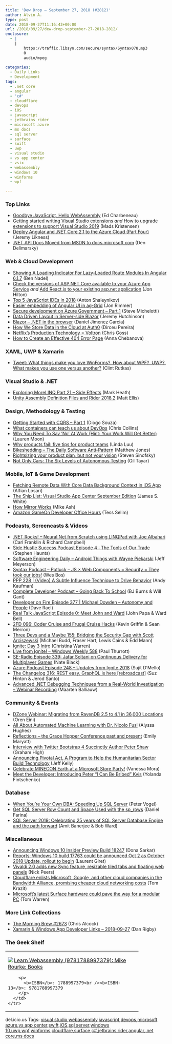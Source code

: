 ```yaml
---
title: 'Dew Drop – September 27, 2018 (#2812)'
author: Alvin A.
type: post
date: 2018-09-27T11:16:43+00:00
url: /2018/09/27/dew-drop-september-27-2018-2812/
enclosure:
  - |
    |
        https://traffic.libsyn.com/secure/syntax/Syntax078.mp3
        0
        audio/mpeg
        
categories:
  - Daily Links
  - Development
tags:
  - .net core
  - angular
  - 'c#'
  - cloudflare
  - devops
  - iOS
  - javascript
  - jetbrains rider
  - microsoft azure
  - ms docs
  - sql server
  - surface
  - swift
  - uwp
  - visual studio
  - vs app center
  - vsix
  - webassembly
  - windows 10
  - winforms
  - wpf

---
```

### <a name="top"></a>Top Links

  * <a href="https://www.telerik.com/blogs/goodbye-javascript-hello-webassembly" target="_blank">Goodbye JavaScript, Hello WebAssembly</a> (Ed Charbeneau)
  * <a href="https://blogs.msdn.microsoft.com/visualstudio/2018/09/26/getting-started-writing-visual-studio-extensions/" target="_blank">Getting started writing Visual Studio extensions</a> _and_ <a href="https://blogs.msdn.microsoft.com/visualstudio/2018/09/26/how-to-upgrade-extensions-to-support-visual-studio-2019/" target="_blank">How to upgrade extensions to support Visual Studio 2019</a> (Mads Kristensen)
  * <a href="https://blog.jeremylikness.com/deploy-angular-and-net-core-2-1-to-the-azure-cloud-part-four-d68594807c7a?source=rss----f5c09f3c73f4---4" target="_blank">Deploy Angular and .NET Core 2.1 to the Azure Cloud (Part Four)</a> (Jeremy Likness)
  * <a href="https://docs.microsoft.com/teamblog/dotnet-api-docs-migration/" target="_blank">.NET API Docs Moved from MSDN to docs.microsoft.com</a> (Den Delimarsky)



### <a name="web"></a>Web & Cloud Development

  * <a href="https://www.bennadel.com/blog/3505-showing-a-loading-indicator-for-lazy-loaded-route-modules-in-angular-6-1-7.htm" target="_blank">Showing A Loading Indicator For Lazy-Loaded Route Modules In Angular 6.1.7</a> (Ben Nadel)
  * <a href="https://jonhilton.net/2018/09/26/check-the-versions-of-asp.net-core-available-to-your-azure-app-service/" target="_blank">Check the versions of ASP.NET Core available to your Azure App Service</a> _and_ <a href="https://dev.to/jonhilt/add-reactjs-to-your-existing-aspnet-application-5h17" target="_blank">Add React.js to your existing asp.net application</a> (Jon Hilton)
  * <a href="https://hackernoon.com/top-5-javascript-ides-in-2018-e756191e82c7?source=rss----3a8144eabfe3---4" target="_blank">Top 5 JavaScript IDEs in 2018</a> (Anton Shaleynikov)
  * <a href="https://blog.angularindepth.com/easier-embedding-of-angular-ui-in-ag-grid-52db93b73884?source=rss----e5ed704095b---4" target="_blank">Easier embedding of Angular UI in ag-Grid</a> (Jon Rimmer)
  * <a href="https://blogs.msdn.microsoft.com/azuregov/2018/09/26/secure-development-on-azure-government-part-1/" target="_blank">Secure development on Azure Government – Part 1</a> (Steve Michelotti)
  * <a href="https://hutchcodes.net/2018/09/data-driven-layout-in-razor-components/" target="_blank">Data Driven Layout in Server-side Blazor</a> (Jeremy Hutchinson)
  * <a href="http://feedproxy.google.com/~r/netCurryRecentArticles/~3/gD2IrEsZ6g4/ShowArticle.aspx" target="_blank">Blazor &#8211; .NET in the browser</a> (Daniel Jimenez Garcia)
  * <a href="https://auth0.com/blog/how-we-store-data-in-the-cloud-at-auth0/" target="_blank">How We Store Data in the Cloud at Auth0</a> (Dirceu Pereira)
  * <a href="https://medium.com/netflix-techblog/netflixs-production-technology-voltron-ab0e091d232d?source=rss----2615bd06b42e---4" target="_blank">Netflix’s Production Technology = Voltron</a> (Chris Goss)
  * <a href="https://www.designyourway.net/blog/web-design/how-to-create-an-effective-404-error-page/" target="_blank">How to Create an Effective 404 Error Page</a> (Anna Chebanova)



### <a name="silverlight"></a>XAML, UWP & Xamarin

  * <a href="https://twitter.com/ClintRutkas/status/1044720161264005120" target="_blank">Tweet: What things make you love WinForms?&nbsp; How about WPF?&nbsp; UWP?&nbsp; What makes you use one versus another?</a> (Clint Rutkas)



### <a name="dotnet"></a>Visual Studio & .NET

  * <a href="https://markheath.net/post/exploring-morelinq-21-sideeffects" target="_blank">Exploring MoreLINQ Part 21 &#8211; Side Effects</a> (Mark Heath)
  * <a href="https://blog.jetbrains.com/dotnet/2018/09/26/unity-assembly-definition-files-rider-2018-2/" target="_blank">Unity Assembly Definition Files and Rider 2018.2</a> (Matt Ellis)



### <a name="design"></a>Design, Methodology & Testing

  * <a href="https://www.red-gate.com/simple-talk/dotnet/c-programming/getting-started-with-cqrs-part-1/" target="_blank">Getting Started with CQRS – Part 1</a> (Diogo Souza)
  * <a href="https://opensource.com/article/18/9/containers-can-teach-us-devops" target="_blank">What containers can teach us about DevOps</a> (Chris Collins)
  * <a href="https://blog.trello.com/say-no-at-work-framework" target="_blank">Why You Need To Say &#8216;No&#8217; At Work (Hint: Your Work Will Get Better)</a> (Lauren Moon)
  * <a href="https://www.thoughtworks.com/insights/blog/why-products-fail-five-tips-product-teams" target="_blank">Why products fail: five tips for product teams</a> (Linda Luu)
  * <a href="http://feedproxy.google.com/~r/ExceptionNotFound/~3/WchP2HsJsfc/" target="_blank">Bikeshedding &#8211; The Daily Software Anti-Pattern</a> (Matthew Jones)
  * <a href="https://medium.learningbyshipping.com/rightsizing-plans-b7b05e49027b?source=rss----c7cd1239c0de---4" target="_blank">Rightsizing your product plan, but not your vision</a> (Steven Sinofsky)
  * <a href="https://dzone.com/articles/not-only-cars-the-six-levels-of-autonomous-testing?utm_medium=feed&utm_source=feedpress.me&utm_campaign=Feed:%20dzone%2Fdevops" target="_blank">Not Only Cars: The Six Levels of Autonomous Testing</a> (Gil Tayar)



### <a name="mobile"></a>Mobile, IoT & Game Development

  * <a href="https://medium.com/swift2go/fetching-remote-data-with-core-data-background-context-in-ios-app-224dad15ef6c?source=rss-192bb381a5de------2" target="_blank">Fetching Remote Data With Core Data Background Context in iOS App</a> (Alfian Losari)
  * <a href="https://blogs.msdn.microsoft.com/vsappcenter/the-ship-list-visual-studio-app-center-september-edition/" target="_blank">The Ship List: Visual Studio App Center September Edition</a> (James S. White)
  * <a href="https://swift.org/blog/how-mirror-works/" target="_blank">How Mirror Works</a> (Mike Ash)
  * <a href="https://developer.amazon.com/blogs/appstore/post/b37c3cbb-dd5f-46ac-9adc-a453110f04af/amazon-gameon-developer-office-hours" target="_blank">Amazon GameOn Developer Office Hours</a> (Tess Selim)



### <a name="podcasts"></a>Podcasts, Screencasts & Videos

  * <a href="http://www.dotnetrocks.com/default.aspx?ShowNum=1584" target="_blank">.NET Rocks! &#8211; Neural Net from Scratch using LINQPad with Joe Albahari</a> (Carl Franklin & Richard Campbell)
  * <a href="http://stephenhaunts.com/2018/09/27/side-hustle-success-podcast-episode-4-the-tools-of-our-trade/" target="_blank">Side Hustle Success Podcast Episode 4 : The Tools of Our Trade</a> (Stephen Haunts)
  * <a href="https://softwareengineeringdaily.com/2018/09/27/android-things-with-wayne-piekarski/" target="_blank">Software Engineering Daily &#8211; Android Things with Wayne Piekarski</a> (Jeff Meyerson)
  * <a href="https://traffic.libsyn.com/secure/syntax/Syntax078.mp3" target="_blank">Syntax Podcast &#8211; Potluck &#8211; JS × Web Components × Security × They took our jobs!</a> (Wes Bos)
  * <a href="http://feedproxy.google.com/~r/PeopleAndProjectsPodcastBlog/~3/gxQyiu4buXg/494-ppp-228-video-a-subtle-influence-technique-to-drive-behavior.html" target="_blank">PPP 228 | (Video) A Subtle Influence Technique to Drive Behavior</a> (Andy Kaufman)
  * <a href="https://completedeveloperpodcast.com/episode-163/?utm_source=rss&utm_medium=rss&utm_campaign=episode-163" target="_blank">Complete Developer Podcast &#8211; Going Back To School</a> (BJ Burns & Will Gant)
  * <a href="http://developeronfire.com/podcast/episode-377-michael-dowden-autonomy-and-people" target="_blank">Developer on Fire Episode 377 | Michael Dowden &#8211; Autonomy and People</a> (Dave Rael)
  * <a href="http://www.realtalkjs.com/354abd8c" target="_blank">Real Talk JavaScript Episode 0: Meet John and Ward</a> (John Papa & Ward Bell)
  * <a href="https://2frugaldudes.com/2fd-096-coder-cruise-and-frugal-cruise-hacks/" target="_blank">2FD 096: Coder Cruise and Frugal Cruise Hacks</a> (Kevin Griffin & Sean Merron)
  * <a href="http://threedevsandamaybe.com/bridging-the-security-gap-with-scott-arciszewski/" target="_blank">Three Devs and a Maybe 155: Bridging the Security Gap with Scott Arciszewski</a> (Michael Budd, Fraser Hart, Lewis Cains & Edd Mann)
  * <a href="http://www.youtube.com/watch?v=Jl5hBqAoeL0" target="_blank">Ignite: Day 3 Intro</a> (Christina Warren)
  * <a href="https://www.thurrott.com/podcasts/windows-weekly/176369/live-from-ignite-windows-weekly-588" target="_blank">Live from Ignite! – Windows Weekly 588</a> (Paul Thurrott)
  * <a href="http://feedproxy.google.com/~r/se-radio/~3/bx-KumEAsfs/" target="_blank">SE-Radio Episode 339: Jafar Soltani on Continuous Delivery for Multiplayer Games</a> (Nate Black)
  * <a href="http://azpodcast.azurewebsites.net/post/Episode-248-Updates-from-Ignite-2018" target="_blank">Azure Podcast Episode 248 &#8211; Updates from Ignite 2018</a> (Sujit D&#8217;Mello)
  * <a href="https://changelog.com/podcast/316" target="_blank">The Changelog 316: REST easy, GraphQL is here [rebroadcast]</a> (Suz Hinton & Jerod Santo)
  * <a href="https://blog.jetbrains.com/dotnet/2018/09/27/advanced-net-debugging-techniques-real-world-investigation-webinar-recording/" target="_blank">Advanced .NET Debugging Techniques from a Real-World Investigation – Webinar Recording</a> (Maarten Balliauw)



### <a name="events"></a>Community & Events

  * <a href="http://feedproxy.google.com/~r/AyendeRahien/~3/bIt-dCUgB-Q/dzone-webinar-migrating-from-ravendb-2-5-to-4-1-in-36-000-locations" target="_blank">DZone Webinar: Migrating from RavenDB 2.5 to 4.1 in 36,000 Locations</a> (Oren Eini)
  * <a href="https://www.microsoft.com/en-us/research/blog/all-about-automated-machine-learning-with-dr-nicolo-fusi/" target="_blank">All About Automated Machine Learning with Dr. Nicolo Fusi</a> (Alyssa Hughes)
  * <a href="https://www.microsoft.com/en-us/research/blog/reflections-the-grace-hopper-conference-past-and-present/" target="_blank">Reflections – the Grace Hopper Conference past and present</a> (Emily Maryatt)
  * <a href="https://blog.syncfusion.com/post/interview-with-twitter-bootstrap-4-succinctly-author-peter-shaw.aspx" target="_blank">Interview with Twitter Bootstrap 4 Succinctly Author Peter Shaw</a> (Graham High)
  * <a href="https://content.pivotal.io/home-page/pivotal-act" target="_blank">Announcing Pivotal Act, A Program to Help the Humanitarian Sector Build Technology</a> (Jeff Kelly)
  * <a href="https://news.xbox.com/en-us/2018/09/26/celebrate-minecon-earth-at-a-microsoft-store-party/" target="_blank">Celebrate MINECON Earth at a Microsoft Store Party!</a> (Vanessa Mora)
  * <a href="https://developermedia.com/meet-the-developer-introducing-peter-kvis/" target="_blank">Meet the Developer: Introducing Peter “I Can Be Bribed” Kvis</a> (Yolanda Fintschenko)



### <a name="sql"></a>Database

  * <a href="https://visualstudiomagazine.com/articles/2018/08/01/your-own-dba.aspx" target="_blank">When You&#8217;re Your Own DBA: Speeding Up SQL Server</a> (Peter Vogel)
  * <a href="http://feedproxy.google.com/~r/MSSQLTips-LatestSqlServerTips/~3/qv60uCdilW4/tip.asp" target="_blank">Get SQL Server Row Count and Space Used with the sp_rows</a> (Daniel Farina)
  * <a href="https://cloudblogs.microsoft.com/sqlserver/2018/09/26/sql-server-2019-celebrating-25-years-of-sql-server-database-engine-and-the-path-forward/" target="_blank">SQL Server 2019: Celebrating 25 years of SQL Server Database Engine and the path forward</a> (Amit Banerjee & Bob Ward)



### <a name="misc"></a>Miscellaneous

  * <a href="http://blogs.windows.com/windowsexperience/2018/09/26/announcing-windows-10-insider-preview-build-18247/?WT.mc_id=DX_MVP4025064" target="_blank">Announcing Windows 10 Insider Preview Build 18247</a> (Dona Sarkar)
  * <a href="http://feedproxy.google.com/~r/winbetadotorg/~3/UkdUelP_-OM/reports-windows-10-build-17763-could-be-announced-oct-2-as-october-2018-update-rollout-to-begin" target="_blank">Reports: Windows 10 build 17763 could be announced Oct 2 as October 2018 Update, rollout to begin</a> (Laurent Giret)
  * <a href="http://feeds.betanews.com/~r/bn/~3/RJ6D6gYclHA/" target="_blank">Vivaldi 2.0 adds new Sync feature, resizable tiled tabs and floating web panels</a> (Nick Peers)
  * <a href="https://www.geekwire.com/2018/cloudflare-enlists-microsoft-google-cloud-companies-bandwidth-alliance-promising-cheaper-cloud-networking-costs/" target="_blank">Cloudflare enlists Microsoft, Google, and other cloud companies in the Bandwidth Alliance, promising cheaper cloud networking costs</a> (Tom Krazit)
  * <a href="https://www.theverge.com/2018/9/26/17904860/microsoft-surface-hardware-modular-processor-upgrade-cartridge-studio-pc" target="_blank">Microsoft’s latest Surface hardware could pave the way for a modular PC</a> (Tom Warren)



### <a name="links"></a>More Link Collections

  * <a href="http://feedproxy.google.com/~r/ReflectivePerspective/~3/NxXUH8Y_cqw/" target="_blank">The Morning Brew #2673</a> (Chris Alcock)
  * <a href="https://links.danrigby.com/2018/09/app-developer-links-2018-09-27/" target="_blank">Xamarin & Windows App Developer Links &#8211; 2018-09-27</a> (Dan Rigby)



### <a name="shelf"></a>The Geek Shelf

<div class="wlWriterEditableSmartContent" id="scid:7dc1bd33-94bd-46fd-a20b-0131235bcd47:d5e62399-5f94-4641-9310-1288c9f14f3c" style="margin: 0px; padding: 0px; float: none; display: inline;">
  <table cellspacing="0" cellpadding="2" width="400" border="0" unselectable="on">
    <tr>
      <td valign="top" width="400">
        <p>
          <a title="Learn Webassembly (9781788997379): Mike Rourke: Books" href="https://www.amazon.com/exec/obidos/ASIN/1788997379/amavin-20"><img data-recalc-dims="1" decoding="async" src="https://i0.wp.com/images-na.ssl-images-amazon.com/images/I/51WjZjVeMrL._AC_US218_.jpg?w=660&#038;ssl=1" border="0" align="left" style="float:left" />Learn Webassembly (9781788997379): Mike Rourke: Books</a>
        </p>
        
        <p>
          <b>ISBN</b>: 1788997379<br /><b>ISBN-13</b>: 9781788997379
        </p>
      </td>
    </tr>
  </table>
</div>



<div class="wlWriterEditableSmartContent" id="scid:77ECF5F8-D252-44F5-B4EB-D463C5396A79:5fa46e9f-a47b-47a6-9137-e5c63a274dea" style="margin: 0px; padding: 0px; float: none; display: inline;">
  del.icio.us Tags: <a href="http://del.icio.us/popular/visual+studio" rel="tag">visual studio</a>,<a href="http://del.icio.us/popular/webassembly" rel="tag">webassembly</a>,<a href="http://del.icio.us/popular/javascript" rel="tag">javascript</a>,<a href="http://del.icio.us/popular/devops" rel="tag">devops</a>,<a href="http://del.icio.us/popular/microsoft+azure" rel="tag">microsoft azure</a>,<a href="http://del.icio.us/popular/vs+app+center" rel="tag">vs app center</a>,<a href="http://del.icio.us/popular/swift" rel="tag">swift</a>,<a href="http://del.icio.us/popular/iOS" rel="tag">iOS</a>,<a href="http://del.icio.us/popular/sql+server" rel="tag">sql server</a>,<a href="http://del.icio.us/popular/windows+10" rel="tag">windows 10</a>,<a href="http://del.icio.us/popular/uwp" rel="tag">uwp</a>,<a href="http://del.icio.us/popular/wpf" rel="tag">wpf</a>,<a href="http://del.icio.us/popular/winforms" rel="tag">winforms</a>,<a href="http://del.icio.us/popular/cloudflare" rel="tag">cloudflare</a>,<a href="http://del.icio.us/popular/surface" rel="tag">surface</a>,<a href="http://del.icio.us/popular/c%23" rel="tag">c#</a>,<a href="http://del.icio.us/popular/jetbrains+rider" rel="tag">jetbrains rider</a>,<a href="http://del.icio.us/popular/angular" rel="tag">angular</a>,<a href="http://del.icio.us/popular/.net+core" rel="tag">.net core</a>,<a href="http://del.icio.us/popular/ms+docs" rel="tag">ms docs</a>
</div>